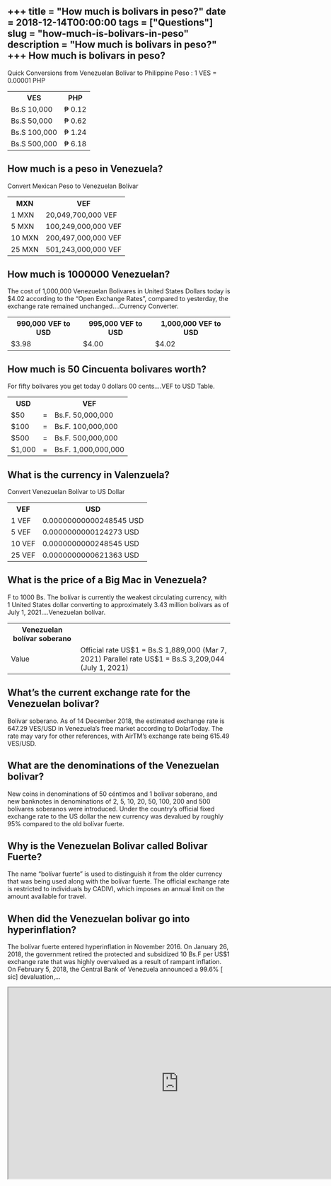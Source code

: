 +++
title = "How much is bolivars in peso?"
date = 2018-12-14T00:00:00
tags = ["Questions"]
slug = "how-much-is-bolivars-in-peso"
description = "How much is bolivars in peso?"
+++
How much is bolivars in peso?
-----------------------------

Quick Conversions from Venezuelan Bolívar to Philippine Peso : 1 VES = 0.00001 PHP

<table><tr><th>VES</th><th>PHP</th></tr><tr><td>Bs.S 10,000</td><td>₱ 0.12</td></tr><tr><td>Bs.S 50,000</td><td>₱ 0.62</td></tr><tr><td>Bs.S 100,000</td><td>₱ 1.24</td></tr><tr><td>Bs.S 500,000</td><td>₱ 6.18</td></tr></table>

How much is a peso in Venezuela?
--------------------------------

Convert Mexican Peso to Venezuelan Bolívar

<table><tr><th>MXN</th><th>VEF</th></tr><tr><td>1 MXN</td><td>20,049,700,000 VEF</td></tr><tr><td>5 MXN</td><td>100,249,000,000 VEF</td></tr><tr><td>10 MXN</td><td>200,497,000,000 VEF</td></tr><tr><td>25 MXN</td><td>501,243,000,000 VEF</td></tr></table>

How much is 1000000 Venezuelan?
-------------------------------

The cost of 1,000,000 Venezuelan Bolivares in United States Dollars today is $4.02 according to the “Open Exchange Rates”, compared to yesterday, the exchange rate remained unchanged….Currency Converter.

<table><tr><th>990,000 VEF to USD</th><th>995,000 VEF to USD</th><th>1,000,000 VEF to USD</th></tr><tr><td>$3.98</td><td>$4.00</td><td>$4.02</td></tr></table>

How much is 50 Cincuenta bolivares worth?
-----------------------------------------

For fifty bolivares you get today 0 dollars 00 cents….VEF to USD Table.

<table><tr><th>USD</th><th></th><th>VEF</th></tr><tr><td>$50</td><td>=</td><td>Bs.F. 50,000,000</td></tr><tr><td>$100</td><td>=</td><td>Bs.F. 100,000,000</td></tr><tr><td>$500</td><td>=</td><td>Bs.F. 500,000,000</td></tr><tr><td>$1,000</td><td>=</td><td>Bs.F. 1,000,000,000</td></tr></table>

What is the currency in Valenzuela?
-----------------------------------

Convert Venezuelan Bolívar to US Dollar

<table><tr><th>VEF</th><th>USD</th></tr><tr><td>1 VEF</td><td>0.00000000000248545 USD</td></tr><tr><td>5 VEF</td><td>0.0000000000124273 USD</td></tr><tr><td>10 VEF</td><td>0.0000000000248545 USD</td></tr><tr><td>25 VEF</td><td>0.0000000000621363 USD</td></tr></table>

What is the price of a Big Mac in Venezuela?
--------------------------------------------

F to 1000 Bs. The bolívar is currently the weakest circulating currency, with 1 United States dollar converting to approximately 3.43 million bolívars as of July 1, 2021….Venezuelan bolívar.

<table><tr><th>Venezuelan bolívar soberano</th></tr><tr><td>Value</td><td>Official rate US$1 = Bs.S 1,889,000 (Mar 7, 2021) Parallel rate US$1 = Bs.S 3,209,044 (July 1, 2021)</td></tr></table>

What’s the current exchange rate for the Venezuelan bolivar?
------------------------------------------------------------

Bolívar soberano. As of 14 December 2018, the estimated exchange rate is 647.29 VES/USD in Venezuela’s free market according to DolarToday. The rate may vary for other references, with AirTM’s exchange rate being 615.49 VES/USD.

What are the denominations of the Venezuelan bolivar?
-----------------------------------------------------

New coins in denominations of 50 céntimos and 1 bolívar soberano, and new banknotes in denominations of 2, 5, 10, 20, 50, 100, 200 and 500 bolívares soberanos were introduced. Under the country’s official fixed exchange rate to the US dollar the new currency was devalued by roughly 95% compared to the old bolívar fuerte.

Why is the Venezuelan Bolivar called Bolivar Fuerte?
----------------------------------------------------

The name “bolívar fuerte” is used to distinguish it from the older currency that was being used along with the bolívar fuerte. The official exchange rate is restricted to individuals by CADIVI, which imposes an annual limit on the amount available for travel.

When did the Venezuelan bolivar go into hyperinflation?
-------------------------------------------------------

The bolívar fuerte entered hyperinflation in November 2016. On January 26, 2018, the government retired the protected and subsidized 10 Bs.F per US$1 exchange rate that was highly overvalued as a result of rampant inflation. On February 5, 2018, the Central Bank of Venezuela announced a 99.6% \[ sic\] devaluation,…

<iframe allow="accelerometer; autoplay; clipboard-write; encrypted-media; gyroscope; picture-in-picture" allowfullscreen="" class="__youtube_prefs__  epyt-is-override  no-lazyload" data-no-lazy="1" data-origheight="433" data-origwidth="770" data-skipgform_ajax_framebjll="" height="433" id="_ytid_89231" loading="lazy" src="https://www.youtube.com/embed/F9_yZFmLtFI?enablejsapi=1&autoplay=0&cc_load_policy=0&cc_lang_pref=&iv_load_policy=1&loop=0&modestbranding=0&rel=1&fs=1&playsinline=0&autohide=2&theme=dark&color=red&controls=1&" title="YouTube player" width="770"></iframe>